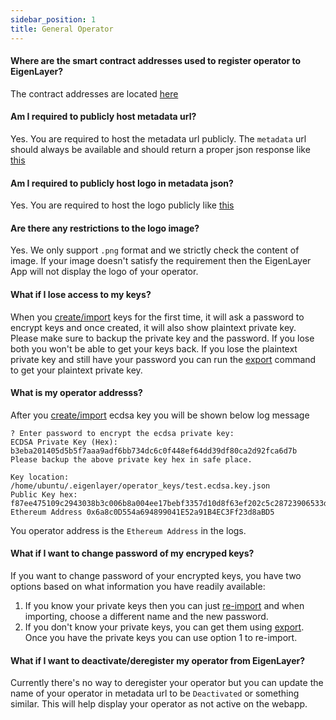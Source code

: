 ```yaml
---
sidebar_position: 1
title: General Operator
---
```



#### Where are the smart contract addresses used to register operator to EigenLayer?

The contract addresses are located [here](../operator-guides/operator-installation#goerli-smart-contract-addresses)

#### Am I required to publicly host metadata url?
Yes. You are required to host the metadata url publicly. The `metadata` url should always be available and should return a proper json response like [this](https://goerli-operator-metadata.s3.amazonaws.com/metadata.json)

#### Am I required to publicly host logo in metadata json?
Yes. You are required to host the logo publicly like [this](https://goerli-operator-metadata.s3.amazonaws.com/eigenlayer.png)

#### Are there any restrictions to the logo image?
Yes. We only support `.png` format and we strictly check the content of image. If your image doesn't satisfy the requirement then the EigenLayer App will not display the logo of your operator.

#### What if I lose access to my keys?
When you [create/import](../operator-guides/operator-installation#create-and-list-keys) keys for the first time, it will ask a password to encrypt keys and once created, it will also show plaintext private key. Please make sure to backup the private key and the password. If you lose both you won't be able to get your keys back. If you lose the plaintext private key and still have your password you can run the [export](../operator-guides/operator-installation.md#export-keys) command to get your plaintext private key. 

#### What is my operator addresss? 
After you [create/import](../operator-guides/operator-installation#create-and-list-keys) ecdsa key you will be shown below log message
```
? Enter password to encrypt the ecdsa private key:
ECDSA Private Key (Hex):  b3eba201405d5b5f7aaa9adf6bb734dc6c0f448ef64dd39df80ca2d92fca6d7b
Please backup the above private key hex in safe place.

Key location: /home/ubuntu/.eigenlayer/operator_keys/test.ecdsa.key.json
Public Key hex:  f87ee475109c2943038b3c006b8a004ee17bebf3357d10d8f63ef202c5c28723906533dccfda5d76c1da0a9f05cc6d32085ca1af8aaab5a28171474b1ad0aa68
Ethereum Address 0x6a8c0D554a694899041E52a91B4EC3Ff23d8aBD5
```
You operator address is the `Ethereum Address` in the logs.

#### What if I want to change password of my encryped keys?
If you want to change password of your encrypted keys, you have two options based on what information you have readily available:

1. If you know your private keys then you can just [re-import](../operator-guides/operator-installation.md#import-keys) and when importing, choose a different name and the new password.
2. If you don't know your private keys, you can get them using [export](../operator-guides/operator-installation.md#export-keys). Once you have the private keys you can use option 1 to re-import.

#### What if I want to deactivate/deregister my operator from EigenLayer?
Currently there's no way to deregister your operator but you can
update the name of your operator in metadata url to be `Deactivated` or something similar. This will help display your operator as not active on the webapp.